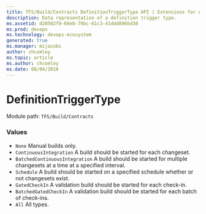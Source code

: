 ```yaml
---
title: TFS/Build/Contracts DefinitionTriggerType API | Extensions for Azure DevOps Services
description: Data representation of a definition trigger type.
ms.assetid: d20502f9-69e8-79bc-61c3-41d4d896bd30
ms.prod: devops
ms.technology: devops-ecosystem
generated: true
ms.manager: mijacobs
author: chcomley
ms.topic: article
ms.author: chcomley
ms.date: 08/04/2016
---
```


# DefinitionTriggerType

Module path: `TFS/Build/Contracts`

### Values

* `None` Manual builds only.
* `ContinuousIntegration` A build should be started for each changeset.
* `BatchedContinuousIntegration` A build should be started for multiple changesets at a time at a specified interval.
* `Schedule` A build should be started on a specified schedule whether or not changesets exist.
* `GatedCheckIn` A validation build should be started for each check-in.
* `BatchedGatedCheckIn` A validation build should be started for each batch of check-ins.
* `All` All types.
